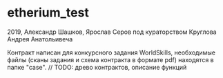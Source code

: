 # etherium_test
2019, Александр Шашков, Ярослав Серов под кураторством Круглова Андрея Анатольивеча

Контракт написан для конкурсного задания WorldSkills, необходимые файлы (сканы задания и схема контракта в формате pdf) находятся в папке "case". 
// TODO: древо контрактов, описание функций
